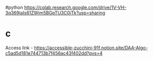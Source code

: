 #python
https://colab.research.google.com/drive/1V-VH-3q369jaIs61ZWjm5BGpTU3C0iTk?usp=sharing


# c

Access link - https://accessible-zucchini-91f.notion.site/DAA-Algo-c5ad5d181e744713b7f456ac43f402dd?pvs=4
